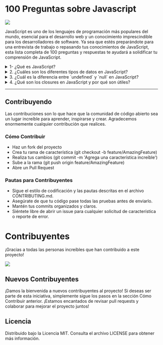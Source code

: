 
# 100 Preguntas sobre Javascript

[![](https://img.shields.io/badge/README-English-blue)](./README.en.md)

JavaScript es uno de los lenguajes de programación más populares del mundo, esencial para el desarrollo web y un conocimiento imprescindible para los desarrolladores de software. Ya sea que estés preparándote para una entrevista de trabajo o repasando tus conocimientos de JavaScript, esta lista completa de 100 preguntas y respuestas te ayudará a solidificar tu comprensión de JavaScript.

<details>
<summary>1- ¿Qué es JavaScript?</summary>

  **Respuesta**: JavaScript es un lenguaje de programación de alto nivel, dinámico, no tipado e interpretado. Se utiliza principalmente para crear contenido interactivo y dinámico en las páginas web. JavaScript es versátil y puede ser utilizado tanto en el lado del cliente como en el lado del servidor (Node.js).

JavaScript permite a los desarrolladores crear aplicaciones web enriquecidas mediante la manipulación del DOM (Modelo de Objeto de Documento), el manejo de eventos y la comunicación con servidores a través de solicitudes AJAX. También es una tecnología fundamental de la web, junto con HTML y CSS.

</details>

<details>
<summary>2. ¿Cuáles son los diferentes tipos de datos en JavaScript?</summary>

  **Respuesta**: 
  1. Tipos de Datos Primitivos:
     - String: Representa una secuencia de caracteres, por ejemplo, "¡Hola, Mundo!".
     - Number: Representa números enteros y de punto flotante, por ejemplo, 42 o 3.14.
     - Boolean: Representa entidades lógicas con dos valores: true o false.
     - Undefined: Una variable que ha sido declarada pero no se le ha asignado un valor tiene el tipo undefined.
     - Null: Representa la ausencia intencional de cualquier valor de objeto, a menudo se utiliza para indicar "sin valor".
     - Symbol (ES6): Un valor primitivo único e inmutable que se utiliza como clave de una propiedad de objeto.
     - BigInt (ES2020): Representa enteros con precisión arbitraria, lo que permite la manipulación de números enteros grandes más allá del límite de enteros seguros para los números.

  2. Tipos de Datos No Primitivos:
     - Object: Una colección de pares clave-valor, a menudo utilizada para almacenar datos y entidades más complejas.

> Entender estos tipos de datos es crucial para la manipulación de variables y la ejecución de funciones en JavaScript.
</details>

<details>
<summary>3. ¿Cuál es la diferencia entre `undefined` y `null` en JavaScript?</summary>

  **Respuesta**: En JavaScript, `undefined` y `null` son valores distintos que representan la ausencia de un valor, pero se utilizan en diferentes contextos:

`undefined`: Una variable es `undefined` cuando ha sido declarada pero aún no se le ha asignado un valor. Representa una falta de inicialización.

Ejemplo:
```javascript
let a;
console.log(a); // Salida: undefined
```

`null`: Una variable es `null` cuando se le asigna explícitamente un valor nulo. Representa la ausencia intencional de cualquier objeto o valor.

Ejemplo:
```javascript
let b = null;
console.log(b); // Salida: null
```

> Aunque ambos `undefined` y `null` se utilizan para denotar "sin valor", `undefined` es usualmente el estado por defecto de las variables no inicializadas, mientras que `null` es establecido explícitamente por el programador para indicar que una variable no debería tener valor.
</details>

<details>
<summary> 4. ¿Qué son los closures en JavaScript y por qué son útiles? </summary>

  **Respuesta**: Un closure es una característica en JavaScript donde una función interna tiene acceso a las variables de la función externa (que la envuelve), incluso después de que la función externa ha terminado de ejecutarse. Los closures se crean cada vez que se crea una función, en el momento de la creación de la función.

**Cómo funcionan los Closures**: Los closures permiten a las funciones "recordar" su ámbito léxico, permitiéndoles acceder a variables de su ámbito externo incluso cuando la función se ejecuta fuera de ese ámbito.

Ejemplo de un Closure:

```javascript
function outerFunction(outerVariable) {
  return function innerFunction(innerVariable) {
    console.log('Variable Externa: ' + outerVariable);
    console.log('Variable Interna: ' + innerVariable);
  };
}

const newFunction = outerFunction('fuera');
newFunction('dentro');
// Salida:
// Variable Externa: fuera
// Variable Interna: dentro
```

En este ejemplo, `innerFunction` conserva el acceso a `outerVariable` de `outerFunction` incluso después de que `outerFunction` ha terminado de ejecutarse.

Casos de Uso de los Closures:
- **Encapsulación de Datos**: Los closures se pueden usar para crear variables o métodos privados dentro de una función.
- **Callbacks**: Los closures se usan comúnmente con callbacks en programación asincrónica, como manejadores de eventos o setTimeouts.
- **Programación Funcional**: Los closures permiten patrones de programación funcional, permitiendo que las funciones se compongan y reutilicen.

> Los closures son herramientas poderosas en JavaScript que permiten ocultar datos y gestionar el estado, lo que los hace esenciales para construir aplicaciones complejas.

</details>

---

## Contribuyendo
Las contribuciones son lo que hace que la comunidad de código abierto sea un lugar increíble para aprender, inspirarse y crear. Agradecemos enormemente cualquier contribución que realices.

### Cómo Contribuir
* Haz un fork del proyecto
* Crea tu rama de característica (git checkout -b feature/AmazingFeature)
* Realiza tus cambios (git commit -m 'Agrega una característica increíble')
* Sube a la rama (git push origin feature/AmazingFeature)
* Abre un Pull Request

### Pautas para Contribuyentes

* Sigue el estilo de codificación y las pautas descritas en el archivo CONTRIBUTING.md.
* Asegúrate de que tu código pase todas las pruebas antes de enviarlo.
* Mantén tus commits organizados y claros.
* Siéntete libre de abrir un issue para cualquier solicitud de característica o reporte de error.

# Contribuyentes
¡Gracias a todas las personas increíbles que han contribuido a este proyecto!

<a href="https://github.com/holasoymalva/100-questions-about-javascript/graphs/contributors"> <img src="https://contrib.rocks/image?repo=holasoymalva/100-questions-about-javascript"/></a>

## Nuevos Contribuyentes
¡Damos la bienvenida a nuevos contribuyentes al proyecto! Si deseas ser parte de esta iniciativa, simplemente sigue los pasos en la sección Cómo Contribuir anterior. ¡Estamos encantados de revisar pull requests y colaborar para mejorar el proyecto juntos!

## Licencia

Distribuido bajo la Licencia MIT. Consulta el archivo LICENSE para obtener más información.
